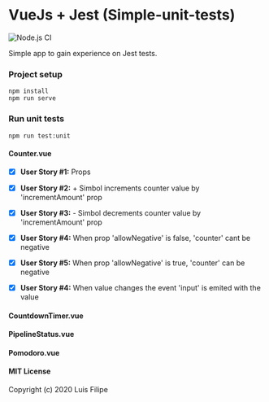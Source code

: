 
# VueJs + Jest (Simple-unit-tests)

![Node.js CI](https://github.com/lrgfilipe/vue-jest-unit-tests/workflows/Node.js%20CI/badge.svg)

Simple app to gain experience on Jest tests.

### Project setup
```
npm install
npm run serve
```

### Run unit tests
```
npm run test:unit
```
#### Counter.vue
 - [X] **User Story #1:** Props
 - [X] **User Story #2:** + Simbol increments counter value by 'incrementAmount' prop
 - [X] **User Story #3:** - Simbol decrements counter value by 'incrementAmount' prop
 - [X] **User Story #4:** When prop 'allowNegative' is false, 'counter' cant be negative
 - [X] **User Story #5:** When prop 'allowNegative' is true, 'counter' can be negative
 - [X] **User Story #4:** When value changes the event 'input' is emited with the value


#### CountdownTimer.vue
#### PipelineStatus.vue
#### Pomodoro.vue


#### MIT License

Copyright (c) 2020 Luis Filipe
